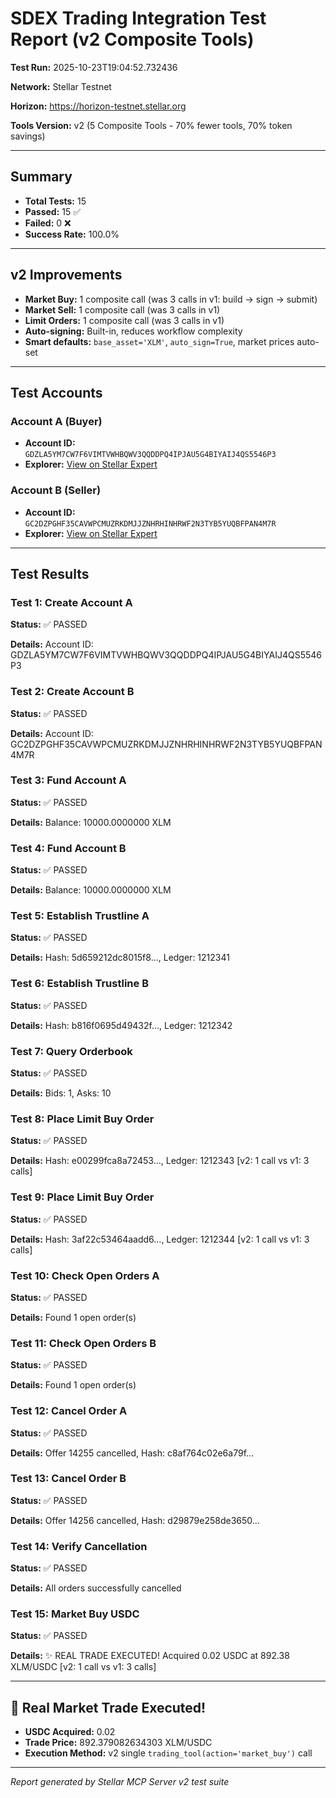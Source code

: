 # SDEX Trading Integration Test Report (v2 Composite Tools)

**Test Run:** 2025-10-23T19:04:52.732436

**Network:** Stellar Testnet

**Horizon:** https://horizon-testnet.stellar.org

**Tools Version:** v2 (5 Composite Tools - 70% fewer tools, 70% token savings)

---

## Summary

- **Total Tests:** 15
- **Passed:** 15 ✅
- **Failed:** 0 ❌
- **Success Rate:** 100.0%

---

## v2 Improvements

- **Market Buy:** 1 composite call (was 3 calls in v1: build → sign → submit)
- **Market Sell:** 1 composite call (was 3 calls in v1)
- **Limit Orders:** 1 composite call (was 3 calls in v1)
- **Auto-signing:** Built-in, reduces workflow complexity
- **Smart defaults:** `base_asset='XLM'`, `auto_sign=True`, market prices auto-set

---

## Test Accounts

### Account A (Buyer)
- **Account ID:** `GDZLA5YM7CW7F6VIMTVWHBQWV3QQDDPQ4IPJAU5G4BIYAIJ4QS5546P3`
- **Explorer:** [View on Stellar Expert](https://stellar.expert/explorer/testnet/account/GDZLA5YM7CW7F6VIMTVWHBQWV3QQDDPQ4IPJAU5G4BIYAIJ4QS5546P3)

### Account B (Seller)
- **Account ID:** `GC2DZPGHF35CAVWPCMUZRKDMJJZNHRHINHRWF2N3TYB5YUQBFPAN4M7R`
- **Explorer:** [View on Stellar Expert](https://stellar.expert/explorer/testnet/account/GC2DZPGHF35CAVWPCMUZRKDMJJZNHRHINHRWF2N3TYB5YUQBFPAN4M7R)

---

## Test Results

### Test 1: Create Account A

**Status:** ✅ PASSED

**Details:** Account ID: GDZLA5YM7CW7F6VIMTVWHBQWV3QQDDPQ4IPJAU5G4BIYAIJ4QS5546P3


### Test 2: Create Account B

**Status:** ✅ PASSED

**Details:** Account ID: GC2DZPGHF35CAVWPCMUZRKDMJJZNHRHINHRWF2N3TYB5YUQBFPAN4M7R


### Test 3: Fund Account A

**Status:** ✅ PASSED

**Details:** Balance: 10000.0000000 XLM


### Test 4: Fund Account B

**Status:** ✅ PASSED

**Details:** Balance: 10000.0000000 XLM


### Test 5: Establish Trustline A

**Status:** ✅ PASSED

**Details:** Hash: 5d659212dc8015f8..., Ledger: 1212341


### Test 6: Establish Trustline B

**Status:** ✅ PASSED

**Details:** Hash: b816f0695d49432f..., Ledger: 1212342


### Test 7: Query Orderbook

**Status:** ✅ PASSED

**Details:** Bids: 1, Asks: 10


### Test 8: Place Limit Buy Order

**Status:** ✅ PASSED

**Details:** Hash: e00299fca8a72453..., Ledger: 1212343 [v2: 1 call vs v1: 3 calls]


### Test 9: Place Limit Buy Order

**Status:** ✅ PASSED

**Details:** Hash: 3af22c53464aadd6..., Ledger: 1212344 [v2: 1 call vs v1: 3 calls]


### Test 10: Check Open Orders A

**Status:** ✅ PASSED

**Details:** Found 1 open order(s)


### Test 11: Check Open Orders B

**Status:** ✅ PASSED

**Details:** Found 1 open order(s)


### Test 12: Cancel Order A

**Status:** ✅ PASSED

**Details:** Offer 14255 cancelled, Hash: c8af764c02e6a79f...


### Test 13: Cancel Order B

**Status:** ✅ PASSED

**Details:** Offer 14256 cancelled, Hash: d29879e258de3650...


### Test 14: Verify Cancellation

**Status:** ✅ PASSED

**Details:** All orders successfully cancelled


### Test 15: Market Buy USDC

**Status:** ✅ PASSED

**Details:** ✨ REAL TRADE EXECUTED! Acquired 0.02 USDC at 892.38 XLM/USDC [v2: 1 call vs v1: 3 calls]


---

## 🎉 Real Market Trade Executed!

- **USDC Acquired:** 0.02
- **Trade Price:** 892.379082634303 XLM/USDC
- **Execution Method:** v2 single `trading_tool(action='market_buy')` call


---


*Report generated by Stellar MCP Server v2 test suite*